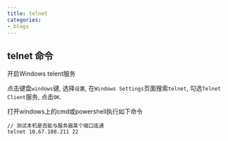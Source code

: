 ```yaml
---
title: telnet 
categories:
- blogs
---
```


## telnet 命令
开启Windows telent服务

点击键盘`windows`键, 选择`设置`, 在`Windows Settings`页面搜索`telnet`, 勾选`Telnet Client`服务, 点击`OK`.

打开windows上的cmd或powershell执行如下命令

	// 测试本机是否能与服务器某个端口连通
	telnet 10.67.108.211 22
